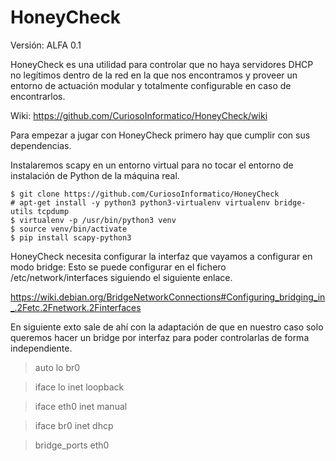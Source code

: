 # HoneyCheck

Versión: ALFA 0.1

HoneyCheck es una utilidad para controlar que no haya servidores DHCP no legítimos dentro de la red en la que nos encontramos y proveer un entorno de actuación modular y totalmente configurable en caso de encontrarlos.


  Wiki:
  https://github.com/CuriosoInformatico/HoneyCheck/wiki


Para empezar a jugar con HoneyCheck primero hay que cumplir con sus dependencias. 

Instalaremos scapy en un entorno virtual para no tocar el entorno de instalación de Python de la máquina real.

    $ git clone https://github.com/CuriosoInformatico/HoneyCheck
    # apt-get install -y python3 python3-virtualenv virtualenv bridge-utils tcpdump
    $ virtualenv -p /usr/bin/python3 venv
    $ source venv/bin/activate
    $ pip install scapy-python3
    
HoneyCheck necesita configurar la interfaz que vayamos a configurar en modo bridge:
Esto se puede configurar en el fichero /etc/network/interfaces siguiendo el siguiente enlace.

https://wiki.debian.org/BridgeNetworkConnections#Configuring_bridging_in_.2Fetc.2Fnetwork.2Finterfaces

En siguiente exto sale de ahí con la adaptación de que en nuestro caso solo queremos hacer un bridge por interfaz para poder controlarlas de forma independiente.

> auto lo br0

> iface lo inet loopback

> iface eth0 inet manual

>iface br0 inet dhcp

>    bridge_ports eth0


